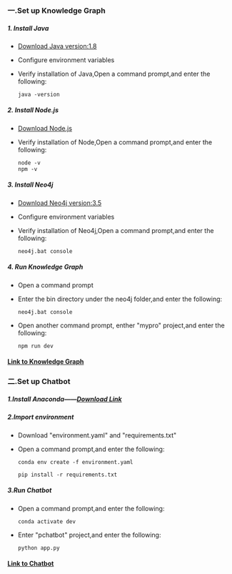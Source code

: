 ### 一.Set up Knowledge Graph

##### 1. Install Java  
- [Download Java version:1.8](https://www.oracle.com/java/technologies/javase/javase-jdk8-downloads.html)  
- Configure environment variables  

- Verify installation of Java,Open a command prompt,and enter the following:
    ```
    java -version
    ```

##### 2. Install Node.js
 - [Download Node.js](https://nodejs.org/en/download/)

 - Verify installation of Node,Open a command prompt,and enter the following:
    ```
    node -v
    npm -v
    ```
##### 3. Install Neo4j
- [Download Neo4j  version:3.5](https://neo4j.com/download-center/#enterprise)

- Configure environment variables
- Verify installation of Neo4j,Open a command prompt,and enter the following:
    ```
    neo4j.bat console
    ```
##### 4. Run Knowledge Graph
- Open a command prompt
- Enter the bin directory under the neo4j folder,and enter the following:

    ```
    neo4j.bat console
    ```
- Open another command prompt, enther "mypro" project,and enter the following:
    
    ```
    npm run dev
    ```
#### [Link to Knowledge Graph](http://sysbio.org.cn:3000/)



### 二.Set up Chatbot

##### 1.Install Anaconda——[Download Link](https://www.anaconda.com/products/individual)

##### 2.Import environment
- Download "environment.yaml" and  "requirements.txt"
- Open a command prompt,and enter the following:

    ```
    conda env create -f environment.yaml
    
    pip install -r requirements.txt
    ```


##### 3.Run Chatbot
- Open a command prompt,and enter the following:
    ```
    conda activate dev
    ```
- Enter "pchatbot" project,and enter the following:

    ```
    python app.py
    ```
#### [Link to Chatbot](http://sysbio.org.cn:5000/Pca/chatbot)


    